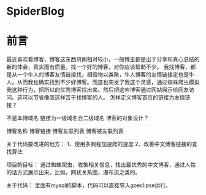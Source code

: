 SpiderBlog
==========
前言
==========
最近喜欢看博客，博客这东西巩俐相对较小，一般博主都是出于分享和真心总结的新的体会，真实而有质量。找一个好的博客，对你应该帮助不少。
我找博客，都是从一个牛人的博客友情链接找，相信物以类聚，牛人博客的友情链接定也是牛人。从而我也确实找到不少好博客。而这也突发了我这个灵感，通过蜘蛛爬虫模拟我这种行为，把所以的优秀博客找出来。然后把这些博客通过网站展示给网友访问。这可以节省像我这样苦于找博客的人。
怎样定义博客首页的链接为友情链接？

不是本博域名
链接为一级域名会二级域名
博客的对象设计？

博客名称
博客链接
博客友联列表
博客被友联列表

关于代码要改进的地方：
1、使用多夠程加速爬的速度
2、改善中文博客链接的查找算法

项目的目标：
通过蜘蛛爬虫，收集相关信息，找出最优秀的中文博客，通过人性的话方式展示出来。比如，网状关系图，瀑布流之类的。

关于代码：
里面有mysql的脚本，代码可以直接导入goeclipse运行。